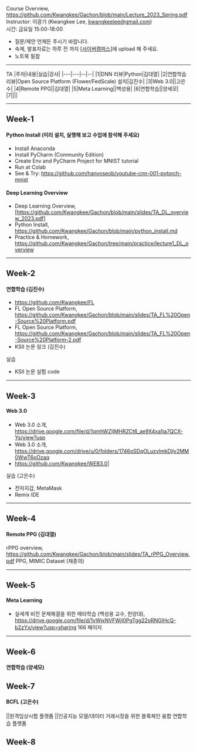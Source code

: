Course Overview, https://github.com/Kwangkee/Gachon/blob/main/Lecture_2023_Spring.pdf  
Instructor: 이광기 (Kwangkee Lee, kwangkeelee@gmail.com)  
시간: 금요일 15:00-18:00  
- 질문/제안 언제든 주시기 바랍니다.
- 숙제, 발표자료는 하루 전 까지 [[사이버캠퍼스](https://cyber.gachon.ac.kr/course/view.php?id=85330)]에 upload 해 주세요.
- 노트북 필참

***
TA
|주차|내용|실습|강사|
|---|---|--|--|
|1|DNN 리뷰|Python|김대열|
|2|연합학습 리뷰|Open Source Platform (Flower/FedScale) 설치|김진수|
|3|Web 3.0||고은수|
|4|Remote PPG||김대열|
|5|Meta Learning||백성용|
|6|연합학습||양세모|
|7||||

***
## Week-1

#### Python Install (미리 설치, 실행해 보고 수업에 참석해 주세요)
- Install Anaconda
- Install PyCharm (Community Edition)
- Create Env and PyCharm Project for MNIST tutorial
- Run at Colab
- See & Try: https://github.com/hanyoseob/youtube-cnn-001-pytorch-mnist

#### Deep Learning Overview
- Deep Learning Overview, [https://github.com/Kwangkee/Gachon/blob/main/slides/TA_DL_overview_2023.pdf]
- Python Install, https://github.com/Kwangkee/Gachon/blob/main/python_install.md
- Practice & Homework, https://github.com/Kwangkee/Gachon/tree/main/practice/lecture1_DL_overview

***
## Week-2

#### 연합학습 (김진수)

- https://github.com/Kwangkee/FL
- FL Open Source Platform, https://github.com/Kwangkee/Gachon/blob/main/slides/TA_FL%20Open-Source%20Platform.pdf
- FL Open Source Platform, https://github.com/Kwangkee/Gachon/blob/main/slides/TA_FL%20Open-Source%20Platform-2.pdf
- KSII 논문 링크 (김진수)

실습  
- KSII 논문 실험 code

***
## Week-3 
#### Web 3.0 

- Web 3.0 소개, https://drive.google.com/file/d/1qmhWZIjMHRZCt6_ae9X4xa1ia7QCX-Ys/view?usp
- Web 3.0 소개, https://drive.google.com/drive/u/0/folders/1746oSDqOLuzvlmkDjly2MM0WwT6oOzaq
- https://github.com/Kwangkee/WEB3.0|

실습 (고은수)  
- 전자지갑, MetaMask
- Remix IDE


***
## Week-4

#### Remote PPG (김대열)
rPPG overview, https://github.com/Kwangkee/Gachon/blob/main/slides/TA_rPPG_Overview.pdf
PPG, MIMIC Dataset (채종의)

***
## Week-5

#### Meta Learning
- 실세계 비전 문제해결을 위한 메타학습 (백성용 교수, 한양대), https://drive.google.com/file/d/1vWjxNVFWjI0PgTgg22oRNGlHcQ-b2zYx/view?usp=sharing 166 페이지

***
## Week-6

#### 연합학습 (양세모)

## Week-7

#### BCFL (고은수)

||원격임상시험 플랫폼
||인공지능 모델/데이터 거래시장을 위한 블록체인 융합 연합학습 플랫폼

## Week-8

#### 




